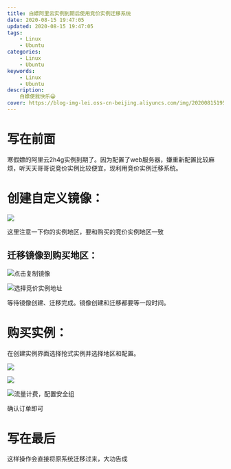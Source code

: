 ```yaml
---
title: 白嫖阿里云实例到期后使用竞价实例迁移系统
date: 2020-08-15 19:47:05
updated: 2020-08-15 19:47:05
tags:
    - Linux
    - Ubuntu
categories:
    - Linux
    - Ubuntu
keywords:
    - Linux
    - Ubuntu
description:
    白嫖使我快乐😀
cover: https://blog-img-lei.oss-cn-beijing.aliyuncs.com/img/20200815195003.png
---
```


# 写在前面

寒假嫖的阿里云2h4g实例到期了。因为配置了web服务器，嫌重新配置比较麻烦，听天天哥哥说竞价实例比较便宜，现利用竞价实例迁移系统。

# 创建自定义镜像：

![](https://blog-img-lei.oss-cn-beijing.aliyuncs.com/img/image-20200815193558402.png)

这里注意一下你的实例地区，要和购买的竞价实例地区一致

## 迁移镜像到购买地区：

![点击复制镜像](https://blog-img-lei.oss-cn-beijing.aliyuncs.com/img/image-20200815193651547.png)

![选择竞价实例地址](https://blog-img-lei.oss-cn-beijing.aliyuncs.com/img/image-20200815193720741.png)

等待镜像创建、迁移完成。镜像创建和迁移都要等一段时间。

# 购买实例：

在创建实例界面选择抢式实例并选择地区和配置。

![](https://blog-img-lei.oss-cn-beijing.aliyuncs.com/img/image-20200815193416811.png)

![](https://blog-img-lei.oss-cn-beijing.aliyuncs.com/img/image-20200815194032750.png)

![流量计费，配置安全组](https://blog-img-lei.oss-cn-beijing.aliyuncs.com/img/image-20200815194255556.png)

确认订单即可

# 写在最后

这样操作会直接将原系统迁移过来，大功告成